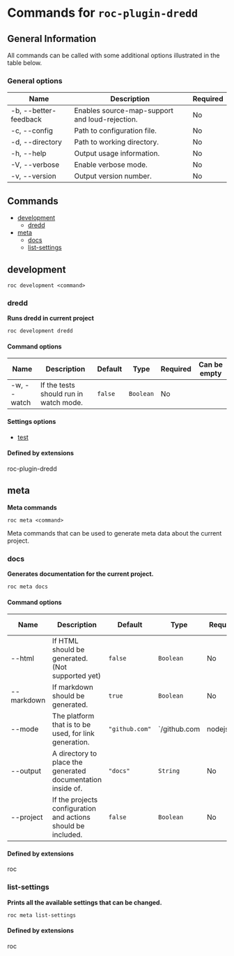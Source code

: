 # Commands for `roc-plugin-dredd`

## General Information
All commands can be called with some additional options illustrated in the table below.

### General options

| Name                  | Description                                    | Required |
| --------------------- | ---------------------------------------------- | -------- |
| -b, --better-feedback | Enables source-map-support and loud-rejection. | No       |
| -c, --config          | Path to configuration file.                    | No       |
| -d, --directory       | Path to working directory.                     | No       |
| -h, --help            | Output usage information.                      | No       |
| -V, --verbose         | Enable verbose mode.                           | No       |
| -v, --version         | Output version number.                         | No       |

## Commands
* [development](#development)
    * [dredd](#dredd)
* [meta](#meta)
    * [docs](#docs)
    * [list-settings](#list-settings)

## development
```
roc development <command>
```

### dredd
__Runs dredd in current project__

```
roc development dredd
```

#### Command options

| Name        | Description                            | Default | Type      | Required | Can be empty |
| ----------- | -------------------------------------- | ------- | --------- | -------- | ------------ |
| -w, --watch | If the tests should run in watch mode. | `false` | `Boolean` | No       |              |

####  Settings options
* [test](docs/Settings.md#test)

####  Defined by extensions
roc-plugin-dredd

## meta
__Meta commands__

```
roc meta <command>
```
Meta commands that can be used to generate meta data about the current project.


### docs
__Generates documentation for the current project.__

```
roc meta docs
```

#### Command options

| Name       | Description                                                   | Default        | Type                                                              | Required | Can be empty |
| ---------- | ------------------------------------------------------------- | -------------- | ----------------------------------------------------------------- | -------- | ------------ |
| --html     | If HTML should be generated. (Not supported yet)              | `false`        | `Boolean`                                                         | No       |              |
| --markdown | If markdown should be generated.                              | `true`         | `Boolean`                                                         | No       |              |
| --mode     | The platform that is to be used, for link generation.         | `"github.com"` | `/github\.com|nodejs\.org|bitbucket\.org|ghost\.org|gitlab\.com/` | No       |              |
| --output   | A directory to place the generated documentation inside of.   | `"docs"`       | `String`                                                          | No       | No           |
| --project  | If the projects configuration and actions should be included. | `false`        | `Boolean`                                                         | No       |              |

####  Defined by extensions
roc

### list-settings
__Prints all the available settings that can be changed.__

```
roc meta list-settings
```

####  Defined by extensions
roc

